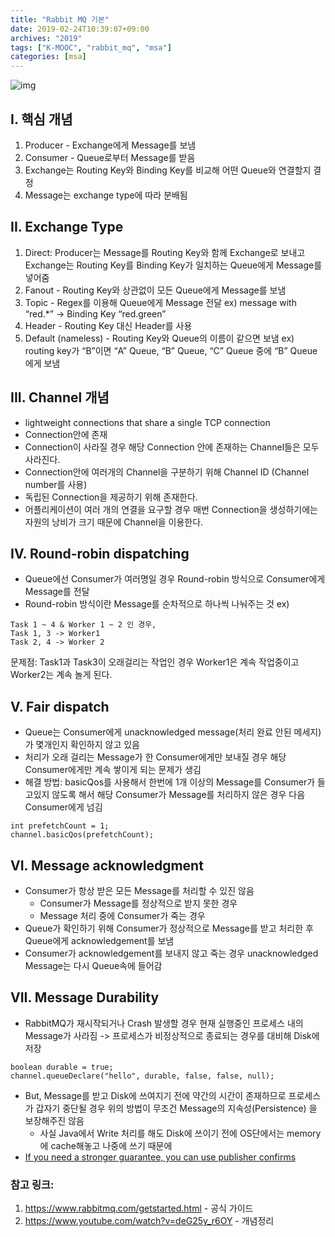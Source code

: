 ```yaml
---
title: "Rabbit MQ 기본"
date: 2019-02-24T10:39:07+09:00
archives: "2019"
tags: ["K-MOOC", "rabbit_mq", "msa"]
categories: [msa]
---
```


![img](https://lh4.googleusercontent.com/5mqmMXiZ3Dm4_7-bS_FpZHKQJuTzZnUAbIUhuhE-IwsNHI67xVGv3l3rWEaZZ0u5Q1MzEjaa1Nn4GT_6y02IG-COQjdNVPZV9OqinMnOG--dpqkKVWJF8_mq1wnk-vnd7VhTyGeU)

## I. 핵심 개념
1. Producer - Exchange에게 Message를 보냄
2. Consumer - Queue로부터 Message를 받음
3. Exchange는 Routing Key와 Binding Key를 비교해 어떤 Queue와 연결할지 결정
4. Message는 exchange type에 따라 분배됨

## II. Exchange Type
1. Direct: Producer는 Message를 Routing Key와 함께 Exchange로 보내고 Exchange는 Routing Key를 Binding Key가 일치하는 Queue에게 Message를 넣어줌
2. Fanout - Routing Key와 상관없이 모든 Queue에게 Message를 보냄
3. Topic - Regex를 이용해 Queue에게 Message 전달
ex) message with “red.*” -> Binding Key “red.green”
4. Header - Routing Key 대신 Header를 사용
5. Default (nameless) - Routing Key와 Queue의 이름이 같으면 보냄
ex) routing key가 “B”이면 “A” Queue, “B” Queue, “C” Queue 중에 “B” Queue에게 보냄

## III. Channel 개념
- lightweight connections that share a single TCP connection
- Connection안에 존재
- Connection이 사라질 경우 해당 Connection 안에 존재하는 Channel들은 모두 사라진다.
- Connection안에 여러개의 Channel을 구분하기 위해 Channel ID (Channel number를 사용)
- 독립된 Connection을 제공하기 위해 존재한다.
- 어플리케이션이 여러 개의 연결을 요구할 경우 매번 Connection을 생성하기에는 자원의 낭비가 크기 때문에 Channel을 이용한다. 

## IV. Round-robin dispatching
- Queue에선 Consumer가 여러명일 경우 Round-robin 방식으로 Consumer에게 Message를 전달
- Round-robin 방식이란 Message를 순차적으로 하나씩 나눠주는 것
ex) 
```
Task 1 ~ 4 & Worker 1 ~ 2 인 경우, 
Task 1, 3 -> Worker1 
Task 2, 4 -> Worker 2
```
문제점: Task1과 Task3이 오래걸리는 작업인 경우 Worker1은 계속 작업중이고 Worker2는 계속 놀게 된다.

## V. Fair dispatch
- Queue는 Consumer에게 unacknowledged message(처리 완료 안된 메세지)가 몇개인지 확인하지 않고 있음
- 처리가 오래 걸리는 Message가 한 Consumer에게만 보내질 경우 해당 Consumer에게만 계속 쌓이게 되는 문제가 생김
- 해결 방법: basicQos를 사용해서 한번에 1개 이상의 Message를 Consumer가 들고있지 않도록 해서 해당 Consumer가 Message를 처리하지 않은 경우 다음 Consumer에게 넘김
```
int prefetchCount = 1;
channel.basicQos(prefetchCount);
```

## VI. Message acknowledgment
- Consumer가 항상 받은 모든 Message를 처리할 수 있진 않음
	- Consumer가 Message를 정상적으로 받지 못한 경우
	- Message 처리 중에 Consumer가 죽는 경우 
- Queue가 확인하기 위해 Consumer가 정상적으로 Message를 받고 처리한 후 Queue에게 acknowledgement를 보냄 
- Consumer가 acknowledgement를 보내지 않고 죽는 경우 unacknowledged Message는 다시 Queue속에 들어감

## VII. Message Durability
- RabbitMQ가 재시작되거나 Crash 발생할 경우 현재 실행중인 프로세스 내의 Message가 사라짐 -> 프로세스가 비정상적으로 종료되는 경우를 대비해 Disk에 저장
```
boolean durable = true;
channel.queueDeclare("hello", durable, false, false, null);
```
- But, Message를 받고 Disk에 쓰여지기 전에 약간의 시간이 존재하므로 프로세스가 갑자기 중단될 경우 위의 방법이 무조건 Message의 지속성(Persistence) 을 보장해주진 않음
	- 사실 Java에서 Write 처리를 해도 Disk에 쓰이기 전에 OS단에서는 memory에 cache해놓고 나중에 쓰기 때문에
- [If you need a stronger guarantee, you can use publisher confirms](https://www.rabbitmq.com/confirms.html)

### 참고 링크:
1. https://www.rabbitmq.com/getstarted.html - 공식 가이드
2. https://www.youtube.com/watch?v=deG25y_r6OY - 개념정리
